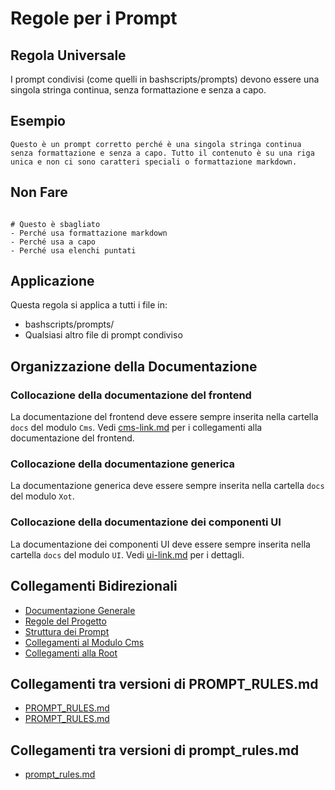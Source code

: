 # Regole per i Prompt

## Regola Universale
I prompt condivisi (come quelli in bashscripts/prompts) devono essere una singola stringa continua, senza formattazione e senza a capo.

## Esempio
```text
Questo è un prompt corretto perché è una singola stringa continua senza formattazione e senza a capo. Tutto il contenuto è su una riga unica e non ci sono caratteri speciali o formattazione markdown.
```

## Non Fare
```text

# Questo è sbagliato
- Perché usa formattazione markdown
- Perché usa a capo
- Perché usa elenchi puntati
```

## Applicazione
Questa regola si applica a tutti i file in:
- bashscripts/prompts/
- Qualsiasi altro file di prompt condiviso

## Organizzazione della Documentazione

### Collocazione della documentazione del frontend
La documentazione del frontend deve essere sempre inserita nella cartella `docs` del modulo `Cms`. Vedi [cms-link.md](./cms-link.md) per i collegamenti alla documentazione del frontend.

### Collocazione della documentazione generica
La documentazione generica deve essere sempre inserita nella cartella `docs` del modulo `Xot`.

### Collocazione della documentazione dei componenti UI
La documentazione dei componenti UI deve essere sempre inserita nella cartella `docs` del modulo `UI`. Vedi [ui-link.md](../UI/docs/README.md) per i dettagli.

## Collegamenti Bidirezionali
- [Documentazione Generale](./documentation.md)
- [Regole del Progetto](./rules.md)
- [Struttura dei Prompt](./prompts.md)
- [Collegamenti al Modulo Cms](./cms-link.md)
- [Collegamenti alla Root](../../../docs/prompts.md)

## Collegamenti tra versioni di PROMPT_RULES.md
* [PROMPT_RULES.md](../../../Xot/docs/PROMPT_RULES.md)
* [PROMPT_RULES.md](../../../Xot/docs/rules/PROMPT_RULES.md)


## Collegamenti tra versioni di prompt_rules.md
* [prompt_rules.md](rules/prompt_rules.md)

